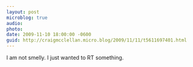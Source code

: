```yaml
---
layout: post
microblog: true
audio: 
photo: 
date: 2009-11-10 18:00:00 -0600
guid: http://craigmcclellan.micro.blog/2009/11/11/t5611697401.html
---
```

I am not smelly.  I just wanted to RT something.

